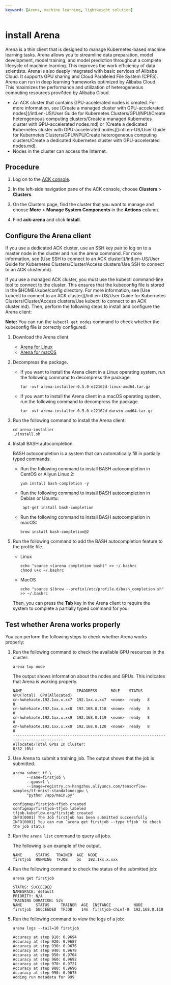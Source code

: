 ```yaml
---
keyword: [Arena, machine learning, lightweight solution]
---
```


# install Arena

Arena is a thin client that is designed to manage Kubernetes-based machine learning tasks. Arena allows you to streamline data preparation, model development, model training, and model prediction throughout a complete lifecycle of machine learning. This improves the work efficiency of data scientists. Arena is also deeply integrated with basic services of Alibaba Cloud. It supports GPU sharing and Cloud Paralleled File System \(CPFS\). Arena can run in deep learning frameworks optimized by Alibaba Cloud. This maximizes the performance and utilization of heterogeneous computing resources provi1ded by Alibaba Cloud.

-   An ACK cluster that contains GPU-accelerated nodes is created. For more information, see [Create a managed cluster with GPU-accelerated nodes](/intl.en-US/User Guide for Kubernetes Clusters/GPU/NPU/Create heterogeneous computing clusters/Create a managed Kubernetes cluster with GPU-accelerated nodes.md) or [Create a dedicated Kubernetes cluster with GPU-accelerated nodes](/intl.en-US/User Guide for Kubernetes Clusters/GPU/NPU/Create heterogeneous computing clusters/Create a dedicated Kubernetes cluster with GPU-accelerated nodes.md).
-   Nodes in the cluster can access the Internet.

## Procedure

1.  Log on to the [ACK console](https://cs.console.aliyun.com).

2.  In the left-side navigation pane of the ACK console, choose **Clusters** \> **Clusters**.

3.  On the Clusters page, find the cluster that you want to manage and choose **More** \> **Manage System Components** in the **Actions** column.

4.  Find **ack-arena** and click **Install**.


## Configure the Arena client

If you use a dedicated ACK cluster, use an SSH key pair to log on to a master node in the cluster and run the arena command. For more information, see [Use SSH to connect to an ACK cluster](/intl.en-US/User Guide for Kubernetes Clusters/Cluster/Access clusters/Use SSH to connect to an ACK cluster.md).

If you use a managed ACK cluster, you must use the kubectl command-line tool to connect to the cluster. This ensures that the kubeconfig file is stored in the $HOME/.kube/config directory. For more information, see [Use kubectl to connect to an ACK cluster](/intl.en-US/User Guide for Kubernetes Clusters/Cluster/Access clusters/Use kubectl to connect to an ACK cluster.md). Then, perform the following steps to install and configure the Arena client:

**Note:** You can run the `kubectl get nodes` command to check whether the kubeconfig file is correctly configured.

1.  Download the Arena client.

    -   [Arena for Linux](http://kubeflow.oss-cn-beijing.aliyuncs.com/arena-installer-0.5.0-e22162d-linux-amd64.tar.gz)
    -   [Arena for macOS](http://kubeflow.oss-cn-beijing.aliyuncs.com/arena-installer-0.5.0-e22162d-darwin-amd64.tar.gz)
2.  Decompress the package.

    -   If you want to install the Arena client in a Linux operating system, run the following command to decompress the package.

        ```
        tar -xvf arena-installer-0.5.0-e22162d-linux-amd64.tar.gz
        ```

    -   If you want to install the Arena client in a macOS operating system, run the following command to decompress the package.

        ```
        tar -xvf arena-installer-0.5.0-e22162d-darwin-amd64.tar.gz
        ```

3.  Run the following command to install the Arena client:

    ```
    cd arena-installer
    ./install.sh
    ```

4.  Install BASH autocompletion.

    BASH autocompletion is a system that can automatically fill in partially typed commands.

    -   Run the following command to install BASH autocompletion in CentOS or Aliyun Linux 2:

        ```
        yum install bash-completion -y
        ```

    -   Run the following command to install BASH autocompletion in Debian or Ubuntu:

        ```
         apt-get install bash-completion
        ```

    -   Run the following command to install BASH autocompletion in macOS:

        ```
        brew install bash-completion@2
        ```

5.  Run the following command to add the BASH autocompletion feature to the profile file.

    -   Linux

        ```
        echo "source <(arena completion bash)" >> ~/.bashrc
        chmod u+x ~/.bashrc
        ```

    -   MacOS

        ```
        echo "source $(brew --prefix)/etc/profile.d/bash_completion.sh" >> ~/.bashrc
        ```

    Then, you can press the **Tab** key in the Arena client to require the system to complete a partially typed command for you.


## Test whether Arena works properly

You can perform the following steps to check whether Arena works properly:

1.  Run the following command to check the available GPU resources in the cluster:

    ```
    arena top node
    ```

    The output shows information about the nodes and GPUs. This indicates that Arena is working properly.

    ```
    NAME                        IPADDRESS      ROLE    STATUS  GPU(Total)  GPU(Allocated)
    cn-huhehaote.192.1xx.x.xx7  192.1xx.x.xx7  <none>  ready   8           0
    cn-huhehaote.192.1xx.x.xx8  192.168.0.118  <none>  ready   8           0
    cn-huhehaote.192.1xx.x.xx9  192.168.0.119  <none>  ready   8           0
    cn-huhehaote.192.1xx.x.xx0  192.168.0.120  <none>  ready   8           0
    -----------------------------------------------------------------------------------------
    Allocated/Total GPUs In Cluster:
    0/32 (0%)
    ```

2.  Use Arena to submit a training job. The output shows that the job is submitted.

    ```
    arena submit tf \
          --name=firstjob \
          --gpus=1 \
          --image=registry.cn-hangzhou.aliyuncs.com/tensorflow-samples/tf-mnist-standalone:gpu \
          "python /app/main.py"
    ```

    ```
    configmap/firstjob-tfjob created
    configmap/firstjob-tfjob labeled
    tfjob.kubeflow.org/firstjob created
    INFO[0001] The Job firstjob has been submitted successfully
    INFO[0001] You can run `arena get firstjob --type tfjob` to check the job status
    ```

3.  Run the `arena list` command to query all jobs.

    The following is an example of the output.

    ```
    NAME      STATUS   TRAINER  AGE  NODE
    firstjob  RUNNING  TFJOB    5s   192.1xx.x.xxx
    ```

4.  Run the following command to check the status of the submitted job:

    ```
    arena get firstjob
    ```

    ```
    STATUS: SUCCEEDED
    NAMESPACE: default
    PRIORITY: N/A
    TRAINING DURATION: 52s
    NAME      STATUS     TRAINER  AGE  INSTANCE          NODE
    firstjob  SUCCEEDED  TFJOB    14m  firstjob-chief-0  192.168.0.118
    ```

5.  Run the following command to view the logs of a job:

    ```
    arena logs --tail=10 firstjob
    ```

    ```
    Accuracy at step 910: 0.9694
    Accuracy at step 920: 0.9687
    Accuracy at step 930: 0.9676
    Accuracy at step 940: 0.9678
    Accuracy at step 950: 0.9704
    Accuracy at step 960: 0.9692
    Accuracy at step 970: 0.9721
    Accuracy at step 980: 0.9696
    Accuracy at step 990: 0.9675
    Adding run metadata for 999
    ```


